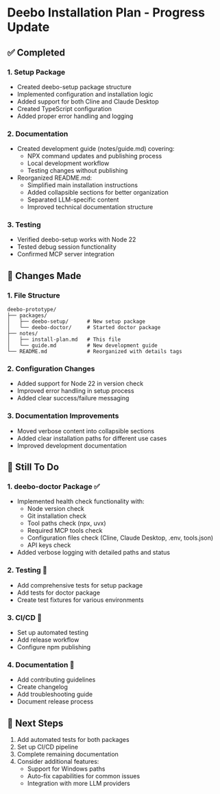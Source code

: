 # Deebo Installation Plan - Progress Update

## ✅ Completed

### 1. Setup Package
- Created deebo-setup package structure
- Implemented configuration and installation logic
- Added support for both Cline and Claude Desktop
- Created TypeScript configuration
- Added proper error handling and logging

### 2. Documentation
- Created development guide (notes/guide.md) covering:
  - NPX command updates and publishing process
  - Local development workflow
  - Testing changes without publishing
- Reorganized README.md:
  - Simplified main installation instructions
  - Added collapsible sections for better organization
  - Separated LLM-specific content
  - Improved technical documentation structure

### 3. Testing
- Verified deebo-setup works with Node 22
- Tested debug session functionality
- Confirmed MCP server integration

## 🔄 Changes Made

### 1. File Structure
```
deebo-prototype/
├── packages/
│   ├── deebo-setup/      # New setup package
│   └── deebo-doctor/     # Started doctor package
├── notes/
│   ├── install-plan.md   # This file
│   └── guide.md          # New development guide
└── README.md             # Reorganized with details tags
```

### 2. Configuration Changes
- Added support for Node 22 in version check
- Improved error handling in setup process
- Added clear success/failure messaging

### 3. Documentation Improvements
- Moved verbose content into collapsible sections
- Added clear installation paths for different use cases
- Improved development documentation

## 📝 Still To Do

### 1. deebo-doctor Package ✅
- Implemented health check functionality with:
  - Node version check
  - Git installation check
  - Tool paths check (npx, uvx)
  - Required MCP tools check
  - Configuration files check (Cline, Claude Desktop, .env, tools.json)
  - API keys check
- Added verbose logging with detailed paths and status

### 2. Testing 🔄
- Add comprehensive tests for setup package
- Add tests for doctor package
- Create test fixtures for various environments

### 3. CI/CD 🔄
- Set up automated testing
- Add release workflow
- Configure npm publishing

### 4. Documentation 🔄
- Add contributing guidelines
- Create changelog
- Add troubleshooting guide
- Document release process

## 🎯 Next Steps
1. Add automated tests for both packages
2. Set up CI/CD pipeline
3. Complete remaining documentation
4. Consider additional features:
   - Support for Windows paths
   - Auto-fix capabilities for common issues
   - Integration with more LLM providers
